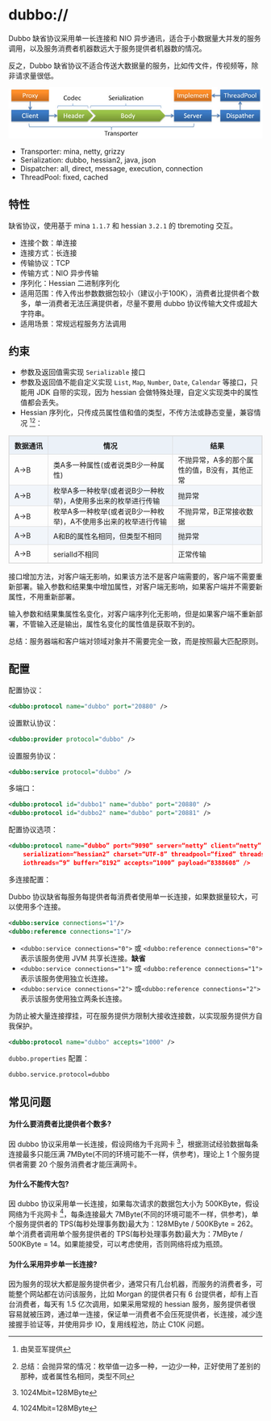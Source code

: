 <style>
table {
  width: 100%;
  max-width: 65em;
  border: 1px solid #dedede;
  margin: 15px auto;
  border-collapse: collapse;
  empty-cells: show;
}
table th,
table td {
  height: 35px;
  border: 1px solid #dedede;
  padding: 0 10px;
}
table th {
  font-weight: bold;
  text-align: center !important;
  background: rgba(158,188,226,0.2);
  white-space: nowrap;
}
table tbody tr:nth-child(2n) {
  background: rgba(158,188,226,0.12);
}
table td:nth-child(1) {
  white-space: nowrap;
}
table tr:hover {
  background: #efefef;
}
.table-area {
  overflow: auto;
}
</style>

<script type="text/javascript">
[].slice.call(document.querySelectorAll('table')).forEach(function(el){
    var wrapper = document.createElement('div');
    wrapper.className = 'table-area';
    el.parentNode.insertBefore(wrapper, el);
    el.parentNode.removeChild(el);
    wrapper.appendChild(el);
})
</script>

# dubbo://

Dubbo 缺省协议采用单一长连接和 NIO 异步通讯，适合于小数据量大并发的服务调用，以及服务消费者机器数远大于服务提供者机器数的情况。

反之，Dubbo 缺省协议不适合传送大数据量的服务，比如传文件，传视频等，除非请求量很低。

![dubbo-protocol.jpg](../../sources/images/dubbo-protocol.jpg)

* Transporter: mina, netty, grizzy
* Serialization: dubbo, hessian2, java, json
* Dispatcher: all, direct, message, execution, connection
* ThreadPool: fixed, cached

## 特性

缺省协议，使用基于 mina `1.1.7` 和 hessian `3.2.1` 的 tbremoting 交互。

* 连接个数：单连接
* 连接方式：长连接
* 传输协议：TCP
* 传输方式：NIO 异步传输
* 序列化：Hessian 二进制序列化
* 适用范围：传入传出参数数据包较小（建议小于100K），消费者比提供者个数多，单一消费者无法压满提供者，尽量不要用 dubbo 协议传输大文件或超大字符串。
* 适用场景：常规远程服务方法调用

## 约束

* 参数及返回值需实现 `Serializable` 接口
* 参数及返回值不能自定义实现 `List`, `Map`, `Number`, `Date`, `Calendar` 等接口，只能用 JDK 自带的实现，因为 hessian 会做特殊处理，自定义实现类中的属性值都会丢失。
* Hessian 序列化，只传成员属性值和值的类型，不传方法或静态变量，兼容情况 [^1][^2]：

| 数据通讯 | 情况 | 结果 |
| ------------- | ------------- | ------------- |
| A->B | 类A多一种属性(或者说类B少一种属性)| 不抛异常，A多的那个属性的值，B没有，其他正常 |
| A->B | 枚举A多一种枚举(或者说B少一种枚举)，A使用多出来的枚举进行传输 | 抛异常 |
| A->B | 枚举A多一种枚举(或者说B少一种枚举)，A不使用多出来的枚举进行传输 | 不抛异常，B正常接收数据 |
| A->B | A和B的属性名相同，但类型不相同 | 抛异常 |
| A->B | serialId不相同 | 正常传输 |

接口增加方法，对客户端无影响，如果该方法不是客户端需要的，客户端不需要重新部署。输入参数和结果集中增加属性，对客户端无影响，如果客户端并不需要新属性，不用重新部署。

输入参数和结果集属性名变化，对客户端序列化无影响，但是如果客户端不重新部署，不管输入还是输出，属性名变化的属性值是获取不到的。

总结：服务器端和客户端对领域对象并不需要完全一致，而是按照最大匹配原则。

## 配置

配置协议：

```xml
<dubbo:protocol name="dubbo" port="20880" />
```

设置默认协议：

```xml
<dubbo:provider protocol="dubbo" />
```

设置服务协议：

```xml
<dubbo:service protocol="dubbo" />
```

多端口：

```xml
<dubbo:protocol id="dubbo1" name="dubbo" port="20880" />
<dubbo:protocol id="dubbo2" name="dubbo" port="20881" />
```

配置协议选项：

```xml
<dubbo:protocol name=“dubbo” port=“9090” server=“netty” client=“netty” codec=“dubbo” 
    serialization=“hessian2” charset=“UTF-8” threadpool=“fixed” threads=“100” queues=“0” 
    iothreads=“9” buffer=“8192” accepts=“1000” payload=“8388608” />
```

多连接配置：

Dubbo 协议缺省每服务每提供者每消费者使用单一长连接，如果数据量较大，可以使用多个连接。

```xml
<dubbo:service connections="1"/>
<dubbo:reference connections="1"/>
```

* `<dubbo:service connections="0">` 或 `<dubbo:reference connections="0">` 表示该服务使用 JVM 共享长连接。**缺省**
* `<dubbo:service connections="1">` 或 `<dubbo:reference connections="1">` 表示该服务使用独立长连接。
* `<dubbo:service connections="2">` 或`<dubbo:reference connections="2">` 表示该服务使用独立两条长连接。

为防止被大量连接撑挂，可在服务提供方限制大接收连接数，以实现服务提供方自我保护。

```xml
<dubbo:protocol name="dubbo" accepts="1000" />
```

`dubbo.properties` 配置：

```sh
dubbo.service.protocol=dubbo
```


## 常见问题

#### 为什么要消费者比提供者个数多?

因 dubbo 协议采用单一长连接，假设网络为千兆网卡 [^3]，根据测试经验数据每条连接最多只能压满 7MByte(不同的环境可能不一样，供参考)，理论上 1 个服务提供者需要 20 个服务消费者才能压满网卡。

#### 为什么不能传大包?

因 dubbo 协议采用单一长连接，如果每次请求的数据包大小为 500KByte，假设网络为千兆网卡 [^3]，每条连接最大 7MByte(不同的环境可能不一样，供参考)，单个服务提供者的 TPS(每秒处理事务数)最大为：128MByte / 500KByte = 262。单个消费者调用单个服务提供者的 TPS(每秒处理事务数)最大为：7MByte / 500KByte = 14。如果能接受，可以考虑使用，否则网络将成为瓶颈。

#### 为什么采用异步单一长连接?

因为服务的现状大都是服务提供者少，通常只有几台机器，而服务的消费者多，可能整个网站都在访问该服务，比如 Morgan 的提供者只有 6 台提供者，却有上百台消费者，每天有 1.5 亿次调用，如果采用常规的 hessian 服务，服务提供者很容易就被压跨，通过单一连接，保证单一消费者不会压死提供者，长连接，减少连接握手验证等，并使用异步 IO，复用线程池，防止 C10K 问题。

[^1]: 由吴亚军提供
[^2]: 总结：会抛异常的情况：枚举值一边多一种，一边少一种，正好使用了差别的那种，或者属性名相同，类型不同
[^3]: 1024Mbit=128MByte



